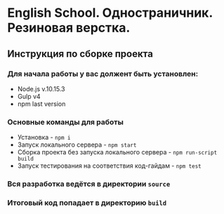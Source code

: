 # English School. Одностраничник. Резиновая верстка.

## Инструкция по сборке проекта
### Для начала работы у вас должент быть установлен:
* Node.js v.10.15.3
* Gulp v4
* npm last version
### Основные команды для работы
* Установка - `npm i`
* Запуск локального сервера - `npm start`
* Сборка проекта без запуска локального сервера - `npm run-script build`
* Запуск тестирования на соответствия код-гайдам - `npm test`

### Вся разработка ведётся в директории `source`
### Итоговый код попадает в директорию `build`